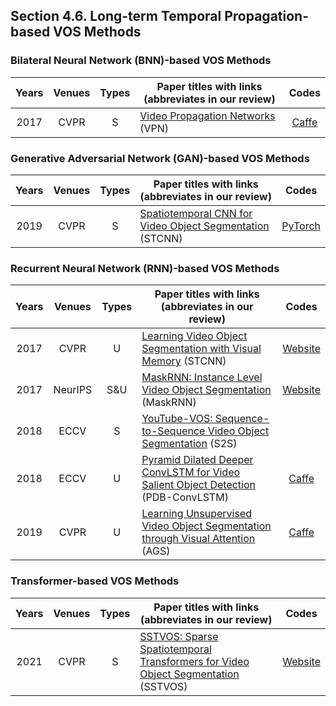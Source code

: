 ## Section 4.6. Long-term Temporal Propagation-based VOS Methods

### Bilateral Neural Network (BNN)-based VOS Methods
|Years|Venues|Types|Paper titles with links (abbreviates in our review)|Codes|
|:-:|:-:|:-:|---|:-:|
|2017|CVPR|S|[Video Propagation Networks](https://openaccess.thecvf.com/content_cvpr_2017/papers/Jampani_Video_Propagation_Networks_CVPR_2017_paper.pdf) (VPN)|[Caffe](https://github.com/varunjampani/video_prop_networks)|

### Generative Adversarial Network (GAN)-based VOS Methods
|Years|Venues|Types|Paper titles with links (abbreviates in our review)|Codes|
|:-:|:-:|:-:|---|:-:|
|2019|CVPR|S|[Spatiotemporal CNN for Video Object Segmentation](https://openaccess.thecvf.com/content_CVPR_2019/papers/Xu_Spatiotemporal_CNN_for_Video_Object_Segmentation_CVPR_2019_paper.pdf) (STCNN)|[PyTorch](https://github.com/longyin880815/STCNN)|

### Recurrent Neural Network (RNN)-based VOS Methods
|Years|Venues|Types|Paper titles with links (abbreviates in our review)|Codes|
|:-:|:-:|:-:|---|:-:|
|2017|CVPR|U|[Learning Video Object Segmentation with Visual Memory](https://openaccess.thecvf.com/content_ICCV_2017/papers/Tokmakov_Learning_Video_Object_ICCV_2017_paper.pdf) (STCNN)|[Website](http://lear.inrialpes.fr/research/lvo/)|
|2017|NeurIPS|S&U|[MaskRNN: Instance Level Video Object Segmentation](https://proceedings.neurips.cc/paper/2017/file/6c9882bbac1c7093bd25041881277658-Paper.pdf) (MaskRNN)|[Website](https://sites.google.com/view/yuantinghu/maskrnn)|
|2018|ECCV|S|[YouTube-VOS: Sequence-to-Sequence Video Object Segmentation](https://openaccess.thecvf.com/content_ECCV_2018/papers/Ning_Xu_YouTube-VOS_Sequence-to-Sequence_Video_ECCV_2018_paper.pdf) (S2S)||
|2018|ECCV|U|[Pyramid Dilated Deeper ConvLSTM for Video Salient Object Detection](https://openaccess.thecvf.com/content_ECCV_2018/papers/Hongmei_Song_Pseudo_Pyramid_Deeper_ECCV_2018_paper.pdf) (PDB-ConvLSTM)|[Caffe](https://github.com/shenjianbing/PDB-ConvLSTM)|
|2019|CVPR|U|[Learning Unsupervised Video Object Segmentation through Visual Attention](https://openaccess.thecvf.com/content_CVPR_2019/papers/Wang_Learning_Unsupervised_Video_Object_Segmentation_Through_Visual_Attention_CVPR_2019_paper.pdf) (AGS)|[Caffe](https://github.com/wenguanwang/AGS)|

### Transformer-based VOS Methods
|Years|Venues|Types|Paper titles with links (abbreviates in our review)|Codes|
|:-:|:-:|:-:|---|:-:|
|2021|CVPR|S|[SSTVOS: Sparse Spatiotemporal Transformers for Video Object Segmentation](https://openaccess.thecvf.com/content/CVPR2021/papers/Duke_SSTVOS_Sparse_Spatiotemporal_Transformers_for_Video_Object_Segmentation_CVPR_2021_paper.pdf) (SSTVOS)|[Website](https://github.com/dukebw/SSTVOS)|










